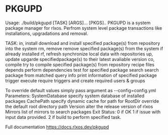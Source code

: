 # PKGUPD
Usage: ./build/pkgupd [TASK] [ARGS]... [PKGS]..
PKGUPD is a system package manager for rlxos.
Perfrom system level package transactions like installations, upgradations and removal.

TASK:
  in,  install                 download and install specified package(s) from repository into the system
  rm,  remove                  remove specified package(s) from the system if already installed
  rf,  refresh                 synchronize local data with repositories
  up,  update                  upgarde specifiedpackage(s) to their latest avaliable version
  co,  compile                 try to compile specified package(s) from repository recipe files
  depends                      perform dependencies test for specified package
  search                       search package from matched query
  info                         print information of specified package
  trigger                      execute require triggers and create required users & groups

To override default values simply pass argument as --config=config.yml
Parameters:
  SystemDatabase               specify system database of installed packages
  CachePath                    specify dynamic cache for path for
  RootDir                      override the default root directory path
  Version                      alter the release version of rlxos
  Mirrors                      list of mirrors to search packages
Exit Status:
  0  if OK
  1  if issue with input data provided.
  2  if build to perform specified task.

Full documentation <https://docs.rlxos.dev/pkgupd>
```